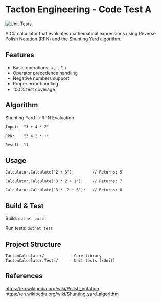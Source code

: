 # Tacton Engineering - Code Test A

[![Unit Tests](https://github.com/aw-devel/Tacton-Code-Test-A/actions/workflows/ci.yml/badge.svg)](https://github.com/aw-devel/Tacton-Code-Test-A/actions/workflows/ci.yml)

A C# calculator that evaluates mathematical expressions using Reverse Polish Notation (RPN) and the Shunting Yard algorithm.

## Features

- Basic operations: +, -, *, /
- Operator precedence handling
- Negative numbers support
- Proper error handling
- 100% test coverage

## Algorithm

Shunting Yard → RPN Evaluation
```
Input:  "3 + 4 * 2"

RPN:    "3 4 2 * +"

Result: 11
```
## Usage

```
Calculator.Calculate("2 + 3");        // Returns: 5

Calculator.Calculate("3 * 2 + 1");    // Returns: 7

Calculator.Calculate("3 * -2 + 6");   // Returns: 0
```

## Build & Test

Build:
```dotnet build```

Run tests:
``dotnet test``

## Project Structure
```
TactonCalculator/           - Core library
TactonCalculator.Tests/     - Unit tests (xUnit)
```

## References

https://en.wikipedia.org/wiki/Polish_notation
https://en.wikipedia.org/wiki/Shunting_yard_algorithm